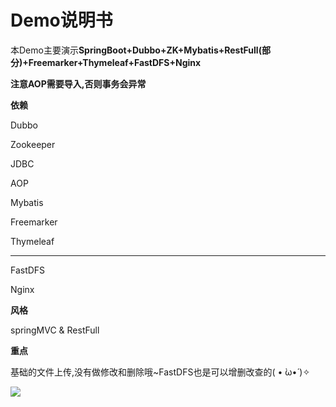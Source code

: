 



# Demo说明书

本Demo主要演示**SpringBoot+Dubbo+ZK+Mybatis+RestFull(部分)+Freemarker+Thymeleaf+FastDFS+Nginx**



**注意AOP需要导入,否则事务会异常**



**依赖**

Dubbo

Zookeeper

JDBC

AOP

Mybatis

Freemarker

Thymeleaf

------------------------

FastDFS

Nginx



**风格**

springMVC & RestFull



**重点**

基础的文件上传,没有做修改和删除哦~FastDFS也是可以增删改查的( • ̀ω•́ )✧

![](https://i.imgur.com/tk2Twa2.png)



